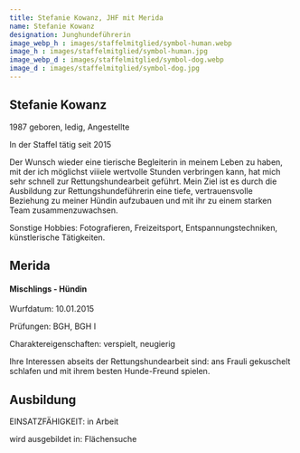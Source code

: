 ```yaml
---
title: Stefanie Kowanz, JHF mit Merida
name: Stefanie Kowanz
designation: Junghundeführerin
image_webp_h : images/staffelmitglied/symbol-human.webp
image_h : images/staffelmitglied/symbol-human.jpg
image_webp_d : images/staffelmitglied/symbol-dog.webp
image_d : images/staffelmitglied/symbol-dog.jpg
---
```

## Stefanie Kowanz
1987 geboren, ledig, Angestellte

 In der Staffel tätig seit 2015

Der Wunsch wieder eine tierische Begleiterin in meinem Leben zu haben, mit der ich möglichst viiiele wertvolle Stunden verbringen kann, hat mich sehr schnell zur Rettungshundearbeit geführt. Mein Ziel ist es durch die Ausbildung zur Rettungshundeführerin eine tiefe, vertrauensvolle Beziehung zu meiner Hündin aufzubauen und mit ihr zu einem starken Team zusammenzuwachsen.

Sonstige Hobbies: Fotografieren, Freizeitsport, Entspannungstechniken, künstlerische Tätigkeiten.

## Merida
#### Mischlings - Hündin
Wurfdatum: 10.01.2015

Prüfungen:  BGH, BGH I

Charaktereigenschaften: verspielt, neugierig

Ihre Interessen abseits der Rettungshundearbeit sind: ans Frauli gekuschelt schlafen und mit ihrem besten Hunde-Freund spielen.

## Ausbildung
EINSATZFÄHIGKEIT:  in Arbeit

wird ausgebildet in: Flächensuche